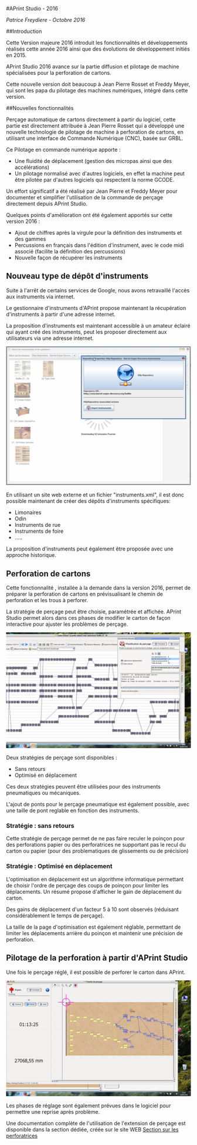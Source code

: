 #APrint Studio - 2016

*Patrice Freydiere - Octobre 2016*

##Introduction

Cette Version majeure 2016 introduit les fonctionnalités et développements réalisés cette année 2016 ainsi que des évolutions de développement initiés en 2015.

APrint Studio 2016 avance sur la partie diffusion et pilotage de machine spécialisées pour la perforation de cartons.

Cette nouvelle version doit beaucoup à Jean Pierre Rosset et Freddy Meyer, qui sont les papa du pilotage des machines numériques, intégré dans cette version.



##Nouvelles fonctionnalités

Perçage automatique de cartons directement à partir du logiciel, cette partie est directement attribuée à Jean Pierre Rosset qui a développé une nouvelle technologie de pilotage de machine à perforation de cartons, en utilisant une interface de Commande Numérique (CNC), basée sur GRBL. 

Ce Pilotage en commande numérique apporte :

- Une fluidité de déplacement (gestion des micropas ainsi que des accélérations)
- Un pilotage normalisé avec d'autres logiciels, en effet la machine peut être pilotée par d'autres logiciels qui respectent la norme GCODE. 



Un effort significatif a été réalisé par Jean Pierre et Freddy Meyer pour documenter et simplifier l'utilisation de la commande de perçage directement depuis APrint Studio.



Quelques points d'amélioration ont été également apportés sur cette version 2016 :

- Ajout de chiffres après la virgule pour la définition des instruments et des gammes
- Percussions en français dans l'édition d'instrument, avec le code midi associé (facilite la définition des percussions)
- Nouvelle façon de récupérer les instruments




## Nouveau type de dépôt d'instruments

Suite à l'arrêt de certains services de Google, nous avons retravaillé l'accès aux instruments via internet.

Le gestionnaire d'instruments d'APrint propose maintenant la récupération d'instruments à partir d'une adresse internet. 

La proposition d'instruments est maintenant accessible à un amateur éclairé qui ayant créé des instruments, peut les proposer directement aux utilisateurs via une adresse internet. 

![](depot.png)



En utilisant un site web externe et un fichier "instruments.xml",  il est donc possible maintenant de créer des dépôts d'instruments spécifiques:

- Limonaires
- Odin
- Instruments de rue
- Instruments de foire
- ..... 

La proposition d'instruments peut également être proposée avec une approche historique. 



## Perforation de cartons 

Cette fonctionnalité , installée à la demande dans la version 2016, permet de préparer la perforation de cartons en prévisualisant le chemin de perforation et les trous à perforer.

La stratégie de perçage peut être choisie, paramétrée et affichée. APrint Studio permet alors dans ces phases de modifier le carton de façon interactive pour ajuster les problèmes de perçage.



![bod4.jpg](bod4.jpg)



Deux stratégies de perçage sont disponibles :

- Sans retours
- Optimisé en déplacement

Ces deux stratégies peuvent être utilisées pour des instruments pneumatiques ou mécaniques.

L'ajout de ponts pour le perçage pneumatique est également possible, avec une taille de pont reglable en fonction des instruments.

### Stratégie : sans retours

Cette stratégie de perçage permet de ne pas faire reculer le poinçon pour des perforations papier ou des perforatrices ne supportant pas le recul du carton ou papier (pour des problematiques de glissements ou de précision)

### Stratégie : Optimisé en déplacement

L'optimisation en déplacement est un algorithme informatique permettant de choisir l'ordre de perçage des coups de poinçon pour limiter les déplacements. Un résumé propose d'afficher le gain de déplacement du carton. 

Des gains de déplacement d'un facteur 5 à 10 sont observés (réduisant considérablement le temps de perçage).

La taille de la page d'optimisation est également réglable, permettant de limiter les déplacements arrière du poinçon et maintenir une précision de perforation.



## Pilotage de la perforation à partir d'APrint Studio

Une fois le perçage réglé, il est possible de perforer le carton dans APrint.

![bod7.jpg](bod7.jpg)



Les phases de réglage sont également prévues dans le logiciel pour permettre une reprise après problème.



Une documentation complète de l'utilisation de l'extension de perçage est disponible dans la section dédiée, créée sur le site WEB [Section sur les perforatrices](../../../../krunch.html)



